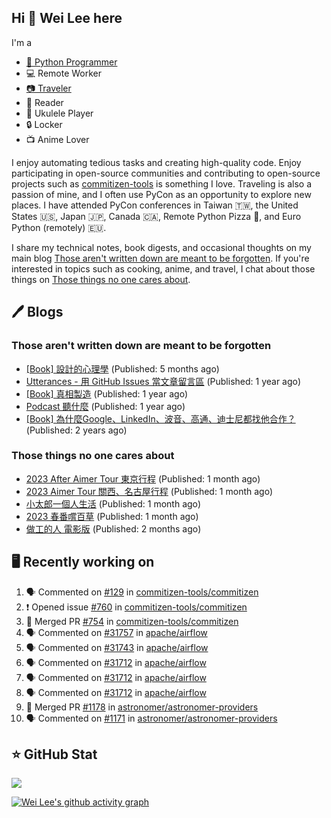 ## Hi 👋 Wei Lee here

I'm a

* [🐍 Python Programmer](https://pycon-note.wei-lee.me/)
* 💻 Remote Worker
* [📷 Traveler](https://travlog.wei-lee.me/)
* 📖 Reader
* 🎵 Ukulele Player
* 🔒 Locker
* 📺 Anime Lover

I enjoy automating tedious tasks and creating high-quality code. Enjoy participating in open-source communities and contributing to open-source projects such as [commitizen-tools](https://github.com/commitizen-tools) is something I love. Traveling is also a passion of mine, and I often use PyCon as an opportunity to explore new places. I have attended PyCon conferences in Taiwan 🇹🇼, the United States 🇺🇸, Japan 🇯🇵, Canada 🇨🇦, Remote Python Pizza 🍕, and Euro Python (remotely) 🇪🇺.

I share my technical notes, book digests, and occasional thoughts on my main blog [Those aren't written down are meant to be forgotten](https://blog.wei-lee.me/). If you're interested in topics such as cooking, anime, and travel, I chat about those things on [Those things no one cares about](https://travlog.wei-lee.me/).

## 🖊️ Blogs

### Those aren't written down are meant to be forgotten

* [[Book] 設計的心理學](https://blog.wei-lee.me/posts/book/2023/01/the-design-of-everyday-things) (Published: 5 months ago)
* [Utterances - 用 GitHub Issues 當文章留言區](https://blog.wei-lee.me/posts/tech/2022/02/use-github-issues-as-comment-system) (Published: 1 year ago)
* [[Book] 真相製造](https://blog.wei-lee.me/posts/book/2022/02/reality-is-business) (Published: 1 year ago)
* [Podcast 聽什麼](https://blog.wei-lee.me/posts/gossiping/2021/12/podcast-i-listen-to) (Published: 1 year ago)
* [[Book] 為什麼Google、LinkedIn、波音、高通、迪士尼都找他合作？](https://blog.wei-lee.me/posts/book/2021/12/pitch-anyting) (Published: 2 years ago)

### Those things no one cares about

* [2023 After Aimer Tour 東京行程](https://travlog.wei-lee.me/posts/travel/2023/05/2023-after-aimer-tour-tokyo-itinerary) (Published: 1 month ago)
* [2023 Aimer Tour 關西、名古屋行程](https://travlog.wei-lee.me/posts/travel/2023/05/2023-aimer-tour-kansai-nagoya-itinerary) (Published: 1 month ago)
* [小太郎一個人生活](https://travlog.wei-lee.me/posts/review/2023/05/kotaro-lives-alone) (Published: 1 month ago)
* [2023 春番嚐百草](https://travlog.wei-lee.me/posts/review/2023/04/what-i-will-watch-in-2023-sprint) (Published: 1 month ago)
* [做工的人 電影版](https://travlog.wei-lee.me/posts/review/2023/04/workers-the-movie) (Published: 2 months ago)

## 🖥️ Recently working on

1. 🗣 Commented on [#129](https://github.com/commitizen-tools/commitizen/issues/129) in [commitizen-tools/commitizen](https://github.com/commitizen-tools/commitizen)
2. ❗️ Opened issue [#760](https://github.com/commitizen-tools/commitizen/issues/760) in [commitizen-tools/commitizen](https://github.com/commitizen-tools/commitizen)
3. 🎉 Merged PR [#754](https://github.com/commitizen-tools/commitizen/pull/754) in [commitizen-tools/commitizen](https://github.com/commitizen-tools/commitizen)
4. 🗣 Commented on [#31757](https://github.com/apache/airflow/issues/31757) in [apache/airflow](https://github.com/apache/airflow)
5. 🗣 Commented on [#31743](https://github.com/apache/airflow/issues/31743) in [apache/airflow](https://github.com/apache/airflow)
6. 🗣 Commented on [#31712](https://github.com/apache/airflow/issues/31712) in [apache/airflow](https://github.com/apache/airflow)
7. 🗣 Commented on [#31712](https://github.com/apache/airflow/issues/31712) in [apache/airflow](https://github.com/apache/airflow)
8. 🗣 Commented on [#31712](https://github.com/apache/airflow/issues/31712) in [apache/airflow](https://github.com/apache/airflow)
9. 🎉 Merged PR [#1178](https://github.com/astronomer/astronomer-providers/pull/1178) in [astronomer/astronomer-providers](https://github.com/astronomer/astronomer-providers)
10. 🗣 Commented on [#1171](https://github.com/astronomer/astronomer-providers/issues/1171) in [astronomer/astronomer-providers](https://github.com/astronomer/astronomer-providers)


## ⭐ GitHub Stat
[![](https://github-readme-stats.vercel.app/api?username=Lee-W&show_icons=true&hide_title=true&cache_seconds=86400)](https://github.com/anuraghazra/github-readme-stats)

[![Wei Lee's github activity graph](https://github-readme-activity-graph.vercel.app/graph?username=Lee-W&theme=dracula)](https://github.com/ashutosh00710/github-readme-activity-graph)
